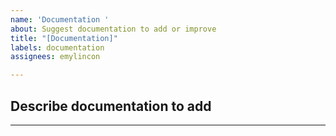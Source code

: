 ```yaml
---
name: 'Documentation '
about: Suggest documentation to add or improve
title: "[Documentation]"
labels: documentation
assignees: emylincon

---
```


## Describe documentation to add
---
